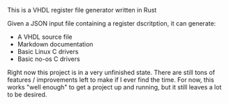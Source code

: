 This is a VHDL register file generator written in Rust

Given a JSON input file containing a register dscritption, it can generate:

* A VHDL source file
* Markdown documentation
* Basic Linux C drivers
* Basic no-os C drivers

Right now this project is in a very unfinished state. There are still tons of 
features / improvements left to make if I ever find the time. For now, this 
works "well enough" to get a project up and running, but it still leaves a lot 
to be desired.
